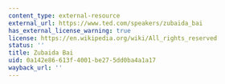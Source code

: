 ```yaml
---
content_type: external-resource
external_url: https://www.ted.com/speakers/zubaida_bai
has_external_license_warning: true
license: https://en.wikipedia.org/wiki/All_rights_reserved
status: ''
title: Zubaida Bai
uid: 0a142e86-613f-4001-be27-5dd0ba4a1a17
wayback_url: ''
---
```

